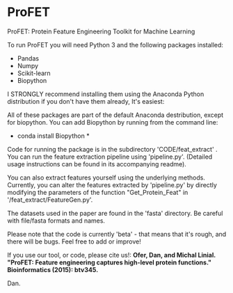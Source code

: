 # ProFET
ProFET: Protein Feature Engineering Toolkit for Machine Learning


To run ProFET you will need Python 3 and the following packages installed:
* Pandas
* Numpy
* Scikit-learn
* Biopython

I STRONGLY recommend installing them using the Anaconda Python distribution if you don't have them already, It's easiest:

All of these packages are part of the default Anaconda destribution, except for biopython. You can add Biopython by running from the command line:
* conda install Biopython  *

Code for running the package is in the subdirectory 'CODE/feat_extract' .
You can run the feature extraction pipeline using 'pipeline.py'. (Detailed usage instructions can be found in its accompanying readme).

You can also extract features yourself using the underlying methods.
Currently, you can alter the features extracted by 'pipeline.py' by directly modifying the parameters of the function "Get_Protein_Feat" in '/feat_extract/FeatureGen.py'.

The datasets used in the paper are found in the 'fasta' directory. Be careful with file/fasta formats and names.

Please note that the code is currently 'beta' - that means that it's rough, and there will be bugs. Feel free to add or improve!


If you use our tool, or code, please cite us!:
**Ofer, Dan, and Michal Linial. "ProFET: Feature engineering captures high-level protein functions." Bioinformatics (2015): btv345.**

Dan.
